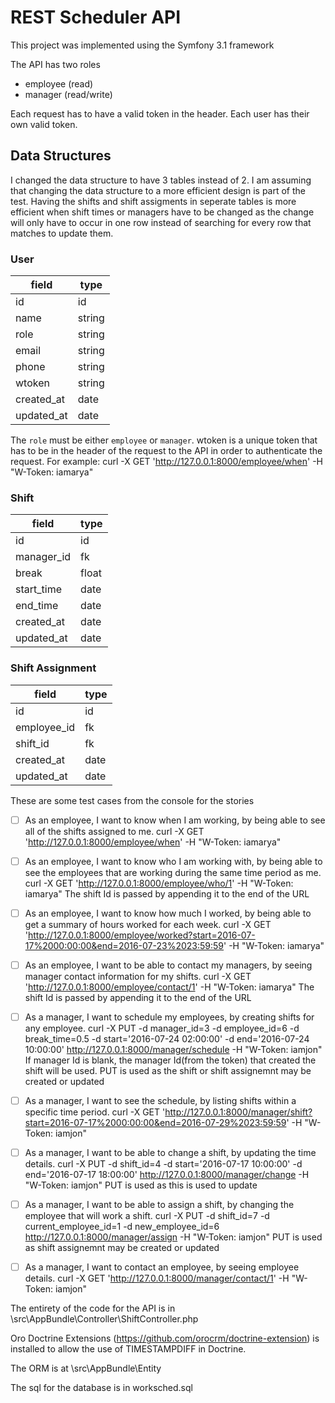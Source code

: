 # REST Scheduler API


This project was implemented using the Symfony 3.1 framework

The API has two roles 
- employee (read)
- manager (read/write)

Each request has to have a valid token in the header. Each user has their own valid token.

## Data Structures
I changed the data structure to have 3 tables instead of 2.
I am assuming that changing the data structure to a more efficient design is part of the test.
Having the shifts and shift assigments in seperate tables is more efficient when shift times or managers have to be changed as the change
will only have to occur in one row instead of searching for every row that matches to update them.

### User

| field       | type |
| ----------- | ---- |
| id          | id |
| name        | string |
| role        | string |
| email       | string |
| phone       | string |
| wtoken      | string |
| created_at  | date |
| updated_at  | date |

The `role` must be either `employee` or `manager`. 
wtoken is a unique token that has to be in the header of the request to the API in order to authenticate the request.
For example: curl -X GET 'http://127.0.0.1:8000/employee/when' -H "W-Token: iamarya"

### Shift

| field       | type |
| ----------- | ---- |
| id          | id |
| manager_id  | fk |
| break       | float |
| start_time  | date |
| end_time    | date |
| created_at  | date |
| updated_at  | date |

### Shift Assignment

| field       | type |
| ----------- | ---- |
| id          | id |
| employee_id | fk |
| shift_id    | fk |
| created_at  | date |
| updated_at  | date |

These are some test cases from the console for the stories
- [ ] As an employee, I want to know when I am working, by being able to see all of the shifts assigned to me.
curl -X GET 'http://127.0.0.1:8000/employee/when' -H "W-Token: iamarya"

- [ ] As an employee, I want to know who I am working with, by being able to see the employees that are working during the same time period as me.
curl -X GET 'http://127.0.0.1:8000/employee/who/1' -H "W-Token: iamarya"
The shift Id is passed by appending it to the end of the URL

- [ ] As an employee, I want to know how much I worked, by being able to get a summary of hours worked for each week.
curl -X GET 'http://127.0.0.1:8000/employee/worked?start=2016-07-17%2000:00:00&end=2016-07-23%2023:59:59' -H "W-Token: iamarya"

- [ ] As an employee, I want to be able to contact my managers, by seeing manager contact information for my shifts.
curl -X GET 'http://127.0.0.1:8000/employee/contact/1' -H "W-Token: iamarya"
The shift Id is passed by appending it to the end of the URL

- [ ] As a manager, I want to schedule my employees, by creating shifts for any employee.
curl -X PUT -d manager_id=3 -d employee_id=6 -d break_time=0.5 -d start='2016-07-24 02:00:00' -d end='2016-07-24 10:00:00' http://127.0.0.1:8000/manager/schedule -H "W-Token: iamjon"
If manager Id is blank, the manager Id(from the token) that created the shift will be used.
PUT is used as the shift or shift assignemnt may be created or updated

- [ ] As a manager, I want to see the schedule, by listing shifts within a specific time period.
curl -X GET 'http://127.0.0.1:8000/manager/shift?start=2016-07-17%2000:00:00&end=2016-07-29%2023:59:59' -H "W-Token: iamjon"

- [ ] As a manager, I want to be able to change a shift, by updating the time details.
curl -X PUT -d shift_id=4 -d start='2016-07-17 10:00:00' -d end='2016-07-17 18:00:00' http://127.0.0.1:8000/manager/change -H "W-Token: iamjon"
PUT is used as this is used to update

- [ ] As a manager, I want to be able to assign a shift, by changing the employee that will work a shift.
curl -X PUT -d shift_id=7 -d current_employee_id=1 -d new_employee_id=6 http://127.0.0.1:8000/manager/assign -H "W-Token: iamjon"
PUT is used as shift assignemnt may be created or updated

- [ ] As a manager, I want to contact an employee, by seeing employee details.
curl -X GET 'http://127.0.0.1:8000/manager/contact/1' -H "W-Token: iamjon"

The entirety of the code for the API is in \src\AppBundle\Controller\ShiftController.php

Oro Doctrine Extensions (https://github.com/orocrm/doctrine-extension) is installed to allow the use of TIMESTAMPDIFF in Doctrine.

The ORM is at \src\AppBundle\Entity

The sql for the database is in worksched.sql
